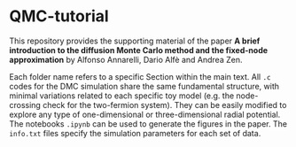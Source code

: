 # QMC-tutorial
This repository provides the supporting material of the paper **A brief introduction to the diffusion Monte Carlo method and the fixed-node approximation** by Alfonso Annarelli, Dario Alfè and Andrea Zen.

Each folder name refers to a specific Section within the main text. All `.c` codes for the DMC simulation share the same fundamental structure, with minimal variations related to each specific toy model (e.g. the node-crossing check for the two-fermion system). They can be easily modified to explore any type of one-dimensional or three-dimensional radial potential.
<br>
The notebooks `.ipynb` can be used to generate the figures in the paper.
The `info.txt` files specify the simulation parameters for each set of data.
